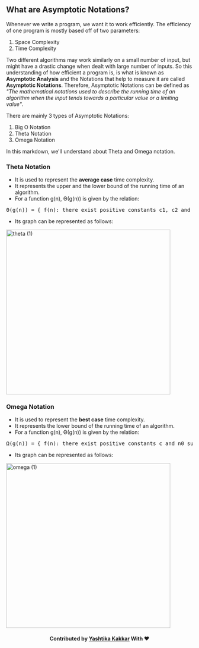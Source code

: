 ## What are Asymptotic Notations?

Whenever we write a program, we want it to work efficiently. The efficiency of one program is mostly based off of two parameters: 
1) Space Complexity 
2) Time Complexity

Two different algorithms may work similarly on a small number of input, but might have a drastic change when dealt with large number of inputs. So this understanding of how efficient a program is, is what is known as <b>Asymptotic Analysis</b> and the Notations that help to measure it are called <b>Asymptotic Notations</b>. Therefore, Asymptotic Notations can be defined as <i>"The mathematical notations used to describe the running time of an algorithm when the input tends towards a particular value or a limiting value"</i>.

There are mainly 3 types of Asymptotic Notations:
1) Big O Notation
2) Theta Notation
3) Omega Notation

In this markdown, we'll understand about Theta and Omega notation.

### Theta Notation

- It is used to represent the <b>average case</b> time complexity.
- It represents the upper and the lower bound of the running time of an algorithm.
- For a function g(n), Θ(g(n)) is given by the relation:

<pre>
Θ(g(n)) = { f(n): there exist positive constants c1, c2 and n0 such that 0 ≤ c1g(n) ≤ f(n) ≤ c2g(n) for all n ≥ n0 }
</pre>

- Its graph can be represented as follows:
<img align="center" width="443" alt="theta (1)" src="https://user-images.githubusercontent.com/43854410/99991676-5873bd80-2ddb-11eb-848c-b3245a42219d.png">


### Omega Notation

- It is used to represent the <b>best case</b> time complexity.
- It represents the lower bound of the running time of an algorithm.
- For a function g(n), Θ(g(n)) is given by the relation:

<pre>
Ω(g(n)) = { f(n): there exist positive constants c and n0 such that 0 ≤ cg(n) ≤ f(n) for all n ≥ n0 }
</pre>

- Its graph can be represented as follows: 
<img align="center" width="443" alt="omega (1)" src="https://user-images.githubusercontent.com/43854410/99991664-5578cd00-2ddb-11eb-8e68-d7a15c9aa32a.png">

<h4 align="center"> Contributed by <a href="https://github.com/yashtikakakkar">Yashtika Kakkar</a> With ❤️ </h3>
